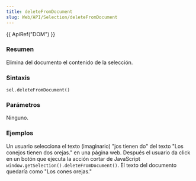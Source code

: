 ```yaml
---
title: deleteFromDocument
slug: Web/API/Selection/deleteFromDocument
---
```


{{ ApiRef("DOM") }}

### Resumen

Elimina del documento el contenido de la selección.

### Sintaxis

```
sel.deleteFromDocument()
```

### Parámetros

Ninguno.

### Ejemplos

Un usuario selecciona el texto (imaginario) "jos tienen do" del texto "Los conejos tienen dos orejas." en una página web. Después el usuario da click en un botón que ejecuta la acción cortar de JavaScript `window.getSelection().deleteFromDocument()`. El texto del documento quedaría como "Los cones orejas."
